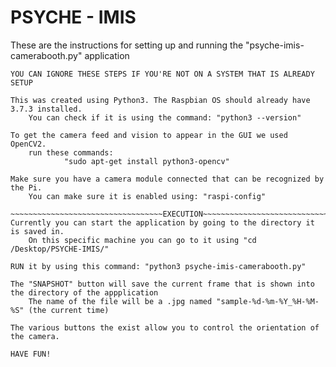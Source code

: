 # PSYCHE - IMIS
These are the instructions for setting up and running the "psyche-imis-camerabooth.py" application

~~~~~~~~~~~~~~~~~~~~~~~~~~~~~~~~~~SETUP~~~~~~~~~~~~~~~~~~~~~~~~~~~~~~~~~~
YOU CAN IGNORE THESE STEPS IF YOU'RE NOT ON A SYSTEM THAT IS ALREADY SETUP

This was created using Python3. The Raspbian OS should already have 3.7.3 installed.
	You can check if it is using the command: "python3 --version"

To get the camera feed and vision to appear in the GUI we used OpenCV2.
	run these commands: 	
			"sudo apt-get install python3-opencv"

Make sure you have a camera module connected that can be recognized by the Pi.
	You can make sure it is enabled using: "raspi-config" 
	
~~~~~~~~~~~~~~~~~~~~~~~~~~~~~~~~~~EXECUTION~~~~~~~~~~~~~~~~~~~~~~~~~~~~~~~~~~
Currently you can start the application by going to the directory it is saved in.
	On this specific machine you can go to it using "cd /Desktop/PSYCHE-IMIS/"

RUN it by using this command: "python3 psyche-imis-camerabooth.py"

The "SNAPSHOT" button will save the current frame that is shown into the directory of the appplication
	The name of the file will be a .jpg named "sample-%d-%m-%Y_%H-%M-%S" (the current time)

The various buttons the exist allow you to control the orientation of the camera.

HAVE FUN!